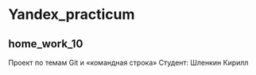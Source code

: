 # Yandex_practicum
## home_work_10
Проект по темам Git и «командная строка»
Студент: Шленкин Кирилл
